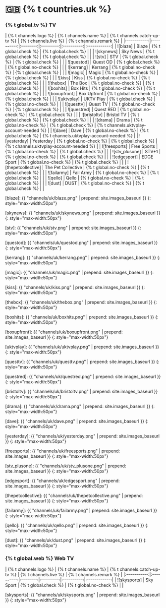 # 🇬🇧 {% t countries.uk %}

### {% t global.tv %} TV

<!-- Logo - Name - Replay? - Live TV? - Remark -->

| {% t channels.logo %} | {% t channels.name %} | {% t channels.catch-up-tv %} | {% t channels.live %} | {% t channels.remark %} |
|:-----------:|:----------:|:--------:|:---------:|:----------:|:------------:|
| ![blaze] | Blaze | {% t global.check %}  | {% t global.check %} | |
| ![skynews] | Sky News | {% t global.check %} | {% t global.check %} | |
| ![stv] | STV | {% t global.check %} | {% t global.check %} | |
| ![questod] | Quest OD | {% t global.check %} | {% t global.no-check %} | |
| ![kerrang] | Kerrang | {% t global.no-check %} | {% t global.check %} | |
| ![magic] | Magic | {% t global.no-check %} | {% t global.check %} | |
| ![kiss] | Kiss | {% t global.no-check %} | {% t global.check %} | |
| ![thebox] | The Box | {% t global.no-check %} | {% t global.check %} | |
| ![boxhits] | Box Hits | {% t global.no-check %} | {% t global.check %} | |
| ![boxupfront] | Box Upfront | {% t global.no-check %} | {% t global.check %} | |
| ![uktvplay] | UKTV Play | {% t global.check %} | {% t global.no-check %} | |
| ![questtv] | Quest TV | {% t global.no-check %} | {% t global.check %} | |
| ![questred] | Quest RED | {% t global.no-check %} | {% t global.check %} | |
| ![bristoltv] | Bristol TV | {% t global.check %} | {% t global.check %} | |
| ![drama] | Drama | {% t global.no-check %} | {% t global.check %} | {% t channels.uktvplay-account-needed %} |
| ![dave] | Dave | {% t global.no-check %} | {% t global.check %} | {% t channels.uktvplay-account-needed %} |
| ![yesterday] | Yesterday | {% t global.no-check %} | {% t global.check %} | {% t channels.uktvplay-account-needed %} |
| ![freesports] | Free Sports | {% t global.no-check %} | {% t global.check %} | |
| ![stv_plusone] | STV+1 | {% t global.no-check %} | {% t global.check %} | |
| ![edgesport] | EDGE Sport | {% t global.no-check %} | {% t global.check %} | |
| ![thepetcollective] | The Pet Collective | {% t global.no-check %} | {% t global.check %} | |
| ![failarmy] | Fail Army | {% t global.no-check %} | {% t global.check %} | |
| ![qello] | Qello | {% t global.no-check %} | {% t global.check %} | |
| ![dust] | DUST | {% t global.no-check %} | {% t global.check %} | |


[blaze]: {{ "channels/uk/blaze.png" | prepend: site.images_baseurl }}
{: style="max-width:50px"}

[skynews]: {{ "channels/uk/skynews.png" | prepend: site.images_baseurl }}
{: style="max-width:50px"}

[stv]: {{ "channels/uk/stv.png" | prepend: site.images_baseurl }}
{: style="max-width:50px"}

[questod]: {{ "channels/uk/questod.png" | prepend: site.images_baseurl }}
{: style="max-width:50px"}

[kerrang]: {{ "channels/uk/kerrang.png" | prepend: site.images_baseurl }}
{: style="max-width:50px"}

[magic]: {{ "channels/uk/magic.png" | prepend: site.images_baseurl }}
{: style="max-width:50px"}

[kiss]: {{ "channels/uk/kiss.png" | prepend: site.images_baseurl }}
{: style="max-width:50px"}

[thebox]: {{ "channels/uk/thebox.png" | prepend: site.images_baseurl }}
{: style="max-width:50px"}

[boxhits]: {{ "channels/uk/boxhits.png" | prepend: site.images_baseurl }}
{: style="max-width:50px"}

[boxupfront]: {{ "channels/uk/boxupfront.png" | prepend: site.images_baseurl }}
{: style="max-width:50px"}

[uktvplay]: {{ "channels/uk/uktvplay.png" | prepend: site.images_baseurl }}
{: style="max-width:50px"}

[questtv]: {{ "channels/uk/questtv.png" | prepend: site.images_baseurl }}
{: style="max-width:50px"}

[questred]: {{ "channels/uk/questred.png" | prepend: site.images_baseurl }}
{: style="max-width:50px"}

[bristoltv]: {{ "channels/uk/bristoltv.png" | prepend: site.images_baseurl }}
{: style="max-width:50px"}

[drama]: {{ "channels/uk/drama.png" | prepend: site.images_baseurl }}
{: style="max-width:50px"}

[dave]: {{ "channels/uk/dave.png" | prepend: site.images_baseurl }}
{: style="max-width:50px"}

[yesterday]: {{ "channels/uk/yesterday.png" | prepend: site.images_baseurl }}
{: style="max-width:50px"}

[freesports]: {{ "channels/uk/freesports.png" | prepend: site.images_baseurl }}
{: style="max-width:50px"}

[stv_plusone]: {{ "channels/uk/stv_plusone.png" | prepend: site.images_baseurl }}
{: style="max-width:50px"}

[edgesport]: {{ "channels/uk/edgesport.png" | prepend: site.images_baseurl }}
{: style="max-width:50px"}

[thepetcollective]: {{ "channels/uk/thepetcollective.png" | prepend: site.images_baseurl }}
{: style="max-width:50px"}

[failarmy]: {{ "channels/uk/failarmy.png" | prepend: site.images_baseurl }}
{: style="max-width:50px"}

[qello]: {{ "channels/uk/qello.png" | prepend: site.images_baseurl }}
{: style="max-width:50px"}

[dust]: {{ "channels/uk/dust.png" | prepend: site.images_baseurl }}
{: style="max-width:50px"}

### {% t global.web %} Web TV

<!-- Logo - Name - Replay? - Live TV? - Remark -->

| {% t channels.logo %} | {% t channels.name %} | {% t channels.catch-up-tv %} | {% t channels.live %} | {% t channels.remark %} |
|:-----------:|:----------:|:--------:|:---------:|:----------:|:------------:|
| ![skysports] | Sky Sport | {% t global.check %} | {% t global.no-check %} | |

[skysports]: {{ "channels/uk/skysports.png" | prepend: site.images_baseurl }}
{: style="max-width:50px"}

